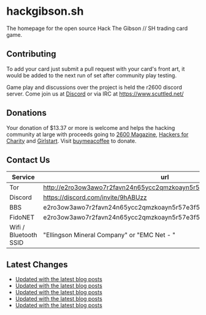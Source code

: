 # hackgibson.sh
The homepage for the open source Hack The Gibson // SH trading card game.


## Contributing

To add your card just submit a pull request with your card's front art, it would be added to the next run of set after community play testing.

Game play and discussions over the project is held the r2600 discord server. Come join us at [Discord](https://discord.com/invite/9hABUzz) or via IRC at https://www.scuttled.net/


## Donations

Your donation of $13.37 or more is welcome and helps the hacking community at large with proceeds going to [2600 Magazine](https://2600.com/), [Hackers for Charity](https://hackersforcharity.org) and [Girlstart](https://girlstart.org).  Visit [buymeacoffee](https://www.buymeacoffee.com/hackgibson.sh) to donate.


## Contact Us

Service | url
-|-
Tor | http://e2ro3ow3awo7r2favn24n65ycc2qmzkoayn5r57e3f56nvjwdcgg32ad.onion
Discord | https://discord.com/invite/9hABUzz
BBS | e2ro3ow3awo7r2favn24n65ycc2qmzkoayn5r57e3f56nvjwdcgg32ad.onion:23
FidoNET | e2ro3ow3awo7r2favn24n65ycc2qmzkoayn5r57e3f56nvjwdcgg32ad.onion:24554
Wifi / Bluetooth SSID | "Ellingson Mineral Company" or "EMC Net - <fidonet address>"

## Latest Changes
<!-- BLOG-POST-LIST:START -->
- [Updated with the latest blog posts](https://github.com/DFW2600/hackgibson.sh/commit/76e322d801bf83c677c1a37d3f4e5ca5ec926929)
- [Updated with the latest blog posts](https://github.com/DFW2600/hackgibson.sh/commit/bd5e4bdb5555130d066663ff187644ecb4a7e4f9)
- [Updated with the latest blog posts](https://github.com/DFW2600/hackgibson.sh/commit/28b73c96caa787c5fb9b3ba3e37ca4ca602fa44c)
- [Updated with the latest blog posts](https://github.com/DFW2600/hackgibson.sh/commit/43ee2a11e997d30ebad5e0f7cdeb937f09858607)
- [Updated with the latest blog posts](https://github.com/DFW2600/hackgibson.sh/commit/a4d93a7e760b819adffbae45425cc5ef3ae3851b)
<!-- BLOG-POST-LIST:END -->
